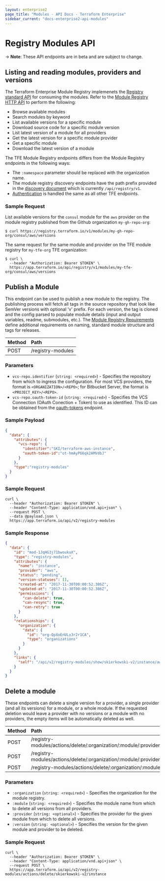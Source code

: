 ```yaml
---
layout: enterprise2
page_title: "Modules - API Docs - Terraform Enterprise"
sidebar_current: "docs-enterprise2-api-modules"
---
```


# Registry Modules API

-> **Note**: These API endpoints are in beta and are subject to change.

## Listing and reading modules, providers and versions

The Terraform Enterprise Module Registry implemenets the [Registry standard API](../../registry/api.html) for consuming the modules. Refer to the [Module Registry HTTP API](../../registry/api.html) to perform the following:

- Browse available modules
- Search modules by keyword
- List available versions for a specific module
- Download source code for a specific module version
- List latest version of a module for all providers
- Get the latest version for a specific module provider
- Get a specific module
- Download the latest version of a module

The TFE Module Registry endpoints differs from the Module Registry endpoints in the following ways:

- The `:namespace` parameter should be replaced with the organization name.
- The module registry discovery endpoints have the path prefix provided in the [discovery document](../../registry/api.html#service-discovery) which is currently `/api/registry/v1`.
- [Authentication](./index.html#authentication) is handled the same as all other TFE endpoints.

### Sample Request

List available versions for the `consul` module for the `aws` provider on the module registry published from the Github organization `my-gh-repo-org`:

```shell
$ curl https://registry.terraform.io/v1/modules/my-gh-repo-org/consul/aws/versions
```

The same request for the same module and provider on the TFE module registry for `my-tfe-org` TFE organization:

```shell
$ curl \
  --header "Authorization: Bearer $TOKEN" \
  https://app.terraform.io/api/registry/v1/modules/my-tfe-org/consul/aws/versions
```


## Publish a Module

This endpoint can be used to publish a new module to the registry. The publishing process will fetch all tags in the source repository that look like SemVer versions with optional 'v' prefix. For each version, the tag is cloned and the config parsed to populate module details (input and output variables, readme, submodules, etc.). The [Module Registry Requirements](../../registry/modules/publish.html#requirements) define additional requirements on naming, standard module structure and tags for releases.

| Method | Path           |
| :----- | :------------- |
| POST | /registry-modules |

### Parameters

- `vcs-repo.identifier` (`string: <required>`) - Specifies the repository from which to ingress the configuration. For most VCS providers, the format is `<ORGANIZATION>/<REPO>`; for Bitbucket Server, the format is `<PROJECT_KEY>/<REPO>`.
- `vcs-repo.oauth-token-id` (`string: <required>`) - Specifies the VCS Connection (OAuth Conection + Token) to use as identified. This ID can be obtained from the [oauth-tokens](./oauth-tokens.html) endpoint.


### Sample Payload

```json
{
  "data": {
    "attributes": {
      "vcs-repo": {
        "identifier":"SKI/terraform-aws-instance",
        "oauth-token-id":"ot-hmAyP66qk2AMVdbJ"
      }
    },
    "type":"registry-modules"
  }
}
```

### Sample Request

```shell
curl \
  --header "Authorization: Bearer $TOKEN" \
  --header "Content-Type: application/vnd.api+json" \
  --request POST \
  --data @payload.json \
  https://app.terraform.io/api/v2/registry-modules
```

### Sample Response

```json
{
  "data": {
    "id": "mod-1JqHG3j71bwoukuX",
    "type": "registry-modules",
    "attributes": {
      "name": "instance",
      "provider": "aws",
      "status": "pending",
      "version-statuses": [],
      "created-at": "2017-11-30T00:00:52.386Z",
      "updated-at": "2017-11-30T00:00:52.386Z",
      "permissions": {
        "can-delete": true,
        "can-resync": true,
        "can-retry": true
      }
    },
    "relationships": {
      "organization": {
        "data": {
          "id": "org-QpXoEnULx3r2r1CA",
          "type": "organizations"
        }
      }
    },
    "links": {
      "self": "/api/v2/registry-modules/show/skierkowski-v2/instance/aws"
    }
  }
}
```

## Delete a module

These endpoints can delete a single version for a provider, a single provider (and all its versions) for a module, or a whole module. If the requested deletion would leave a provider with no versions or a module with no providers, the empty items will be automatically deleted as well.

| Method | Path           |
| :----- | :------------- |
| POST | /registry-modules/actions/delete/:organization/:module/:provider/:version |
| POST | /registry-modules/actions/delete/:organization/:module/:provider |
| POST | /registry-modules/actions/delete/:organization/:module |

### Parameters

- `:organization` (`string: <required>`) - Specifies the organization for the module registry.
- `:module` (`string: <required>`) - Specifies the module name from which to delete all versions from all providers.
- `:provider` (`string: <optional>`) - Specifies the provider for the given module from which to delete all versions.
- `:version` (`string: <optional>`) - Specifies the version for the given module and provider to be deleted.

### Sample Request

```shell
curl \
  --header "Authorization: Bearer $TOKEN" \
  --header "Content-Type: application/vnd.api+json" \
  --request POST \
  https://app.terraform.io/api/v2/registry-modules/actions/delete/skierkowski-v2/instance
```
